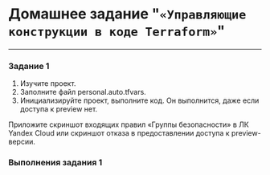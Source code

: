 # Домашнее задание "`«Управляющие конструкции в коде Terraform»`"   

---

### Задание 1

1) Изучите проект.
2) Заполните файл personal.auto.tfvars.
3) Инициализируйте проект, выполните код. Он выполнится, даже если доступа к preview нет.

Приложите скриншот входящих правил «Группы безопасности» в ЛК Yandex Cloud или скриншот отказа в предоставлении доступа к preview-версии.

### Выполнения задания 1


